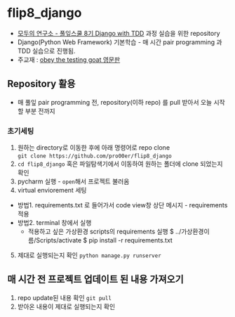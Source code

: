 # flip8_django
- [모두의 연구소 - 풀잎스쿨 8기 Django with TDD](http://home.modulabs.co.kr/product/%eb%b6%81%ec%b9%98%ea%b3%a0-django%ec%b9%98%ea%b3%a0/) 과정 실습을 위한 repository
- Django(Python Web Framework) 기본학습 - 매 시간 pair programming 과 TDD 실습으로 진행됨.
- 주교재 : [obey the testing goat 영문판](https://www.obeythetestinggoat.com/pages/book.html)

## Repository 활용
- 매 풀잎 pair programming 전, repository(이하 repo) 를 pull 받아서 오늘 시작할 부분 전까지 
### 초기세팅 
1. 원하는 directory로 이동한 후에 아래 명령어로 repo clone 		
	`git clone https://github.com/pro00er/flip8_django`
2. `cd flip8_django` 혹은 파일탐색기에서 이동하여 원하는 폴더에 clone 되었는지 확인
3. pycharm 실행 - `open`해서 프로젝트 불러옴
4. virtual enviorement 세팅  
  - 방법1. requirements.txt 로 들어가서 code view창 상단 메시지 - requirements 적용
  - 방법2. terminal 창에서 실행
    - 적용하고 싶은 가상환경 scripts의 requirements 실행
        $ ../가상환경이름/Scripts/activate 
        $ pip install -r requirements.txt
5. 제대로 실행되는지 확인 `python manage.py runserver` 
 
## 매 시간 전 프로젝트 업데이트 된 내용 가져오기
1. repo update된 내용 확인 `git pull`
2. 받아온 내용이 제대로 실행되는지 확인
